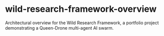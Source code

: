 # wild-research-framework-overview
Architectural overview for the Wild Research Framework, a portfolio project demonstrating a Queen-Drone multi-agent AI swarm.
